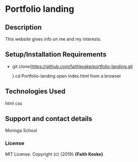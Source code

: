 # Portfolio landing
## Description
This website gives info on me and my interests.
## Setup/Installation Requirements
* git clone(https://github.com/faithkoske/portfolio-landing.git

  )
cd Portfolio-landing
open index.html from a browser
## Technologies Used
html
css
## Support and contact details
Moringa School

### License
MIT License.
Copyright (c) {2019} **{Faith Koske}**
